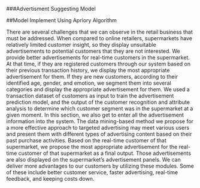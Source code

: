 ###Advertisment Suggesting Model

##Model Implement Using Apriory Algorithm

There are several challenges that we can observe in the retail business that must be addressed. When compared to online retailers, supermarkets have relatively limited customer insight, so they display unsuitable advertisements to potential customers that they are not interested. We provide better advertisements for real-time customers in the supermarket. At that time, if they are registered customers through our system based on their previous transaction history, we display the most appropriate advertisement for them. If they are new customers, according to their identified age, gender, and emotion, we segment them into several categories and display the appropriate advertisement for them. We used a transaction dataset of customers as input to train the advertisement prediction model, and the output of the customer recognition and attribute analysis to determine which customer segment was in the supermarket at a given moment. In this section, we also get to enter all the advertisement information into the system. The data mining-based method we propose for a more effective approach to targeted advertising may meet various users and present them with different types of advertising content based on their past purchase activities. Based on the real-time customer of that supermarket, we propose the most appropriate advertisement for the real-time customer of that supermarket as a final output. Those advertisements are also displayed on the supermarket’s advertisement panels. We can deliver more advantages to our customers by utilizing these modules. Some of these include better customer service, faster advertising, real-time feedback, and keeping costs down.


